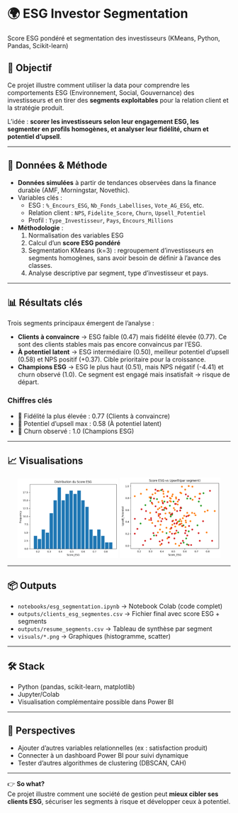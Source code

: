 # 🌍 ESG Investor Segmentation
Score ESG pondéré et segmentation des investisseurs (KMeans, Python, Pandas, Scikit-learn)

## 🎯 Objectif
Ce projet illustre comment utiliser la data pour comprendre les comportements ESG (Environnement, Social, Gouvernance) des investisseurs et en tirer des **segments exploitables** pour la relation client et la stratégie produit.

L’idée : **scorer les investisseurs selon leur engagement ESG, les segmenter en profils homogènes, et analyser leur fidélité, churn et potentiel d’upsell**.

---

## 🧰 Données & Méthode
- **Données simulées** à partir de tendances observées dans la finance durable (AMF, Morningstar, Novethic).  
- Variables clés :
  - ESG : `%_Encours_ESG`, `Nb_Fonds_Labellises`, `Vote_AG_ESG`, etc.
  - Relation client : `NPS`, `Fidelite_Score`, `Churn`, `Upsell_Potentiel`
  - Profil : `Type_Investisseur`, `Pays`, `Encours_Millions`  
- **Méthodologie** :
  1. Normalisation des variables ESG  
  2. Calcul d’un **score ESG pondéré**  
  3. Segmentation KMeans (k=3) : regroupement d’investisseurs en segments homogènes, sans avoir besoin de définir à l’avance des classes.  
  4. Analyse descriptive par segment, type d’investisseur et pays.  

---

## 📊 Résultats clés
Trois segments principaux émergent de l’analyse :

- **Clients à convaincre** → ESG faible (0.47) mais fidélité élevée (0.77). Ce sont des clients stables mais pas encore convaincus par l’ESG.  
- **À potentiel latent** → ESG intermédiaire (0.50), meilleur potentiel d’upsell (0.58) et NPS positif (+0.37). Cible prioritaire pour la croissance.  
- **Champions ESG** → ESG le plus haut (0.51), mais NPS négatif (-4.41) et churn observé (1.0). Ce segment est engagé mais insatisfait → risque de départ.  

### Chiffres clés
- 📌 Fidélité la plus élevée : 0.77 (Clients à convaincre)  
- 📌 Potentiel d’upsell max : 0.58 (À potentiel latent)  
- 📌 Churn observé : 1.0 (Champions ESG)  

---

## 📈 Visualisations
<p align="center">
  <img src="visuals/distribution_score_esg.png" width="45%">
  <img src="visuals/score_esg_vs_upsell.png" width="45%">
</p>

---

## 📦 Outputs
- `notebooks/esg_segmentation.ipynb` → Notebook Colab (code complet)  
- `outputs/clients_esg_segmentes.csv` → Fichier final avec score ESG + segments  
- `outputs/resume_segments.csv` → Tableau de synthèse par segment  
- `visuals/*.png` → Graphiques (histogramme, scatter)

---

## 🛠️ Stack
- Python (pandas, scikit-learn, matplotlib)  
- Jupyter/Colab  
- Visualisation complémentaire possible dans Power BI  

---

## 🚀 Perspectives
- Ajouter d’autres variables relationnelles (ex : satisfaction produit)  
- Connecter à un dashboard Power BI pour suivi dynamique  
- Tester d’autres algorithmes de clustering (DBSCAN, CAH)  

---

👉 **So what?**  
Ce projet illustre comment une société de gestion peut **mieux cibler ses clients ESG**, sécuriser les segments à risque et développer ceux à potentiel.

